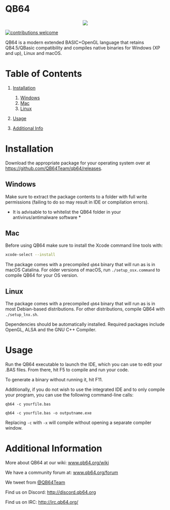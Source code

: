 # QB64

<p align="center">
<img src="https://user-images.githubusercontent.com/10699359/72663483-f768a580-39d1-11ea-8d1d-d3f0955ab542.png"/>
</p

[![contributions welcome](https://img.shields.io/badge/contributions-welcome-brightgreen.svg?style=flat)](https://github.com/QB64Team/qb64/issues)


QB64 is a modern extended BASIC+OpenGL language that retains QB4.5/QBasic compatibility and compiles native binaries for Windows (XP and up), Linux and macOS.

# Table of Contents
1. [Installation](#Installation)
    1. [Windows](##Windows)
    2. [Mac](##Mac)
    3. [Linux](##Linux)

2.  [Usage](#Usage)
3.  [Additional Info](#Additional_Info)

# Installation [](#Installation)
Download the appropriate package for your operating system over at https://github.com/QB64Team/qb64/releases.

## Windows [](##Windows)

Make sure to extract the package contents to a folder with full write permissions (failing to do so may result in IDE or compilation errors).

* It is advisable to to whitelist the QB64 folder in your antivirus/antimalware software *

## Mac [](##Mac)
Before using QB64 make sure to install the Xcode command line tools with:
```bash
xcode-select --install
```

The package comes with a precompiled `qb64` binary that will run as is in macOS Catalina. For older versions of macOS, run ```./setup_osx.command``` to compile QB64 for your OS version.

## Linux [](##Linux)
The package comes with a precompiled `qb64` binary that will run as is in most Debian-based distributions. For other distributions, compile QB64 with ```./setup_lnx.sh```.

Dependencies should be automatically installed. Required packages include OpenGL, ALSA and the GNU C++ Compiler.

# Usage [](#Usage)
Run the QB64 executable to launch the IDE, which you can use to edit your .BAS files. From there, hit F5 to compile and run your code.

To generate a binary without running it, hit F11.

Additionally, if you do not wish to use the integrated IDE and to only compile your program, you can use the following command-line calls:

```qb64 -c yourfile.bas```

```qb64 -c yourfile.bas -o outputname.exe```

Replacing `-c` with `-x` will compile without opening a separate compiler window.


# Additional Information [](#Additional_Info)
More about QB64 at our wiki: www.qb64.org/wiki

We have a community forum at: www.qb64.org/forum

We tweet from [@QB64Team](https://twitter.com/QB64team)

Find us on Discord: http://discord.qb64.org

Find us on IRC: http://irc.qb64.org/
